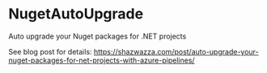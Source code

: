 # NugetAutoUpgrade

Auto upgrade your Nuget packages for .NET projects

See blog post for details: https://shazwazza.com/post/auto-upgrade-your-nuget-packages-for-net-projects-with-azure-pipelines/
